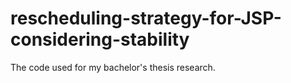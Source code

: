 # rescheduling-strategy-for-JSP-considering-stability
The code used for my bachelor's thesis research.
